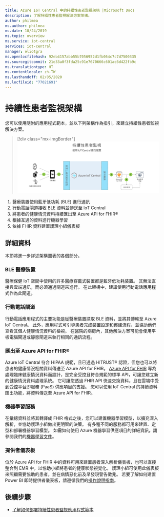 ```yaml
---
title: Azure IoT Central 中的持續性患者監視架構 |Microsoft Docs
description: 了解持續性患者監視解決方案架構。
author: philmea
ms.author: philmea
ms.date: 10/24/2019
ms.topic: overview
ms.service: iot-central
services: iot-central
manager: eliotgra
ms.openlocfilehash: 92eb4157abb55b7056952d1fb064c7c7d7500335
ms.sourcegitcommit: 21e33a0f3fda25c91e7670666c601ae3d422fb9c
ms.translationtype: HT
ms.contentlocale: zh-TW
ms.lasthandoff: 02/05/2020
ms.locfileid: "77021691"
---
```

# <a name="continuous-patient-monitoring-architecture"></a>持續性患者監視架構



您可以使用隨附的應用程式範本，並以下列架構作為指引，來建立持續性患者監視解決方案。

>[!div class="mx-imgBorder"] 
>![CPM 架構](media/cpm-architecture.png)

1. 醫療裝置使用藍牙低功耗 (BLE) 進行通訊
1. 行動電話閘道接收 BLE 資料並傳送至 IoT Central
1. 將患者的健康情況資料持續匯出至 Azure API for FHIR&reg;
1. 根據互通的資料進行機器學習
1. 依據 FHIR 資料建置護理小組儀表板

## <a name="details"></a>詳細資料
本節將進一步詳述架構圖表的各個部分。

### <a name="ble-medical-devices"></a>BLE 醫療裝置
醫療保健 IoT 空間中使用的許多醫療穿戴式裝置都是藍牙低功耗裝置。 其無法直接與雲端通訊，而必須通過閘道來進行。 在此架構中，建議使用行動電話應用程式作為此閘道。

### <a name="mobile-phone-gateway"></a>行動電話閘道
行動電話應用程式的主要功能是從醫療裝置擷取 BLE 資料，並將其傳輸至 Azure IoT Central。 此外，應用程式可引導患者完成裝置設定和佈建流程，並協助他們查看其個人健康情況資料的檢視。 在醫院的病房內，其他解決方案可能會使用平板電腦閘道或靜態閘道來執行相同的通訊流程。

### <a name="export-to-azure-api-for-fhirreg"></a>匯出至 Azure API for FHIR&reg;
Azure IoT Central 符合 HIPAA 規範，且已通過 HITRUST&reg; 認證，但您也可以將患者的健康情況相關資料傳送至 Azure API for FHIR。 [Azure API for FHIR](../../healthcare-apis/overview.md) 專為處理臨床健康情況資料而設計，是完全受控且符合規範的標準 API，可讓您建立新的健康情況資料處理系統。 它可讓您透過 FHIR API 快速交換資料，且在雲端中受到受控平台即服務 (PaaS) 供應項目的支援。 您可以使用 IoT Central 的持續資料匯出功能，將資料傳送至 Azure API for FHIR。

### <a name="machine-learning"></a>機器學習服務
在彙總資料並將其轉譯成 FHIR 格式之後，您可以建置機器學習模型，以擴充深入解析，並協助護理小組做出更明智的決策。 有多種不同的服務都可用來建置、定型和部署機器學習模型。 如需如何使用 Azure 機器學習供應項目的詳細資訊，請參閱我們的[機器學習文件](../../machine-learning/index.yml)。

### <a name="provider-dashboard"></a>提供者儀表板
位於 Azure API for FHIR 中的資料可用來建置患者深入解析儀表板，也可以直接整合到 EMR 中，以協助小組將患者的健康狀態視覺化。 護理小組可使用此儀表板來照顧需要協助的患者，並在病情惡化前及早發現警告徵兆。 若要了解如何建置 Power BI 即時提供者儀表板，請遵循我們的[操作說明指南](howto-health-data-triage.md)。

## <a name="next-steps"></a>後續步驟
* [了解如何部署持續性患者監視應用程式範本](tutorial-continuous-patient-monitoring.md)